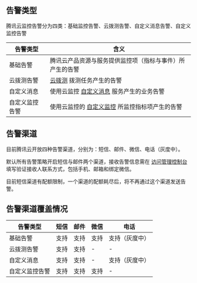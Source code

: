 ## 告警类型

腾讯云监控告警分为四类：基础监控告警、云拨测告警、自定义消息告警、自定义监控告警

| 告警类型    | 含义                                       |
| ------- | ---------------------------------------- |
| 基础告警    | 腾讯云产品资源与服务提供监控项（指标与事件）所产生的告警             |
| 云拨测告警   | [云拨测](https://cloud.tencent.com/document/product/280) 拨测任务产生的告警 |
| 自定义消息   | 使用云监控 [自定义消息](https://cloud.tencent.com/document/product/248/6218) 服务产生的业务告警 |
| 自定义监控告警 | 使用云监控的 [自定义监控](https://cloud.tencent.com/document/product/248/6214) 所监控指标项产生的告警 |

## 告警渠道

目前腾讯云开放四种告警渠道，分别为：短信、邮件、微信、电话（灰度中）。

默认所有告警策略开启短信与邮件两个渠道，接收告警信息需在 [访问管理控制台](https://console.cloud.tencent.com/cam) 填写验证接收人联系方式，包括手机、邮箱和绑定微信。

目前短信渠道有配额限制，一个渠道的配额耗尽后，将不再通过这个渠道发送告警。

## 告警渠道覆盖情况


| 告警类型    | 短信   | 邮件   |  微信   |电话  |
| ------- | ---- | ---- |  ---- |---- |
| 基础告警    | 支持   | 支持   |  支持   |支持（灰度中）   |
| 云拨测告警   | 支持   | 支持   |  -    | -    |
| 自定义消息   | 支持   | 支持   |  -    |支持（灰度中）    |
| 自定义监控告警 | 支持   | 支持   |支持    |-    |
